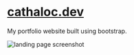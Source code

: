 # [cathaloc.dev](https://cathaloc.dev)

My portfolio website built using bootstrap.

![landing page screenshot](https://i.imgur.com/s59qsT5.png)


